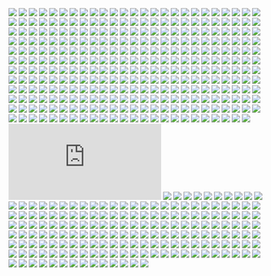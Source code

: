 ![](http://www.placehold.it/200/814CCC/ffffff&text=1C%20Enterprise)
![](http://www.placehold.it/200/004289/ffffff&text=4D)
![](http://www.placehold.it/200/E8274B/ffffff&text=ABAP)
![](http://www.placehold.it/200/555e25/ffffff&text=ABAP%20CDS)
![](http://www.placehold.it/200/B9D9FF/ffffff&text=AGS%20Script)
![](http://www.placehold.it/200/34EB6B/ffffff&text=AIDL)
![](http://www.placehold.it/200/3AA2B5/ffffff&text=AL)
![](http://www.placehold.it/200/E6EFBB/ffffff&text=AMPL)
![](http://www.placehold.it/200/9DC3FF/ffffff&text=ANTLR)
![](http://www.placehold.it/200/2ACCA8/ffffff&text=API%20Blueprint)
![](http://www.placehold.it/200/5A8164/ffffff&text=APL)
![](http://www.placehold.it/200/9400ff/ffffff&text=ASP.NET)
![](http://www.placehold.it/200/1ac620/ffffff&text=ATS)
![](http://www.placehold.it/200/882B0F/ffffff&text=ActionScript)
![](http://www.placehold.it/200/02f88c/ffffff&text=Ada)
![](http://www.placehold.it/200/fa0f00/ffffff&text=Adobe%20Font%20Metrics)
![](http://www.placehold.it/200/315665/ffffff&text=Agda)
![](http://www.placehold.it/200/64C800/ffffff&text=Alloy)
![](http://www.placehold.it/200/0D597F/ffffff&text=Alpine%20Abuild)
![](http://www.placehold.it/200/A89663/ffffff&text=Altium%20Designer)
![](http://www.placehold.it/200/C7D7DC/ffffff&text=AngelScript)
![](http://www.placehold.it/200/A9157E/ffffff&text=Ant%20Build%20System)
![](http://www.placehold.it/200/d12127/ffffff&text=ApacheConf)
![](http://www.placehold.it/200/1797c0/ffffff&text=Apex)
![](http://www.placehold.it/200/0B3D91/ffffff&text=Apollo%20Guidance%20Computer)
![](http://www.placehold.it/200/101F1F/ffffff&text=AppleScript)
![](http://www.placehold.it/200/aa2afe/ffffff&text=Arc)
![](http://www.placehold.it/200/73a0c5/ffffff&text=AsciiDoc)
![](http://www.placehold.it/200/a957b0/ffffff&text=AspectJ)
![](http://www.placehold.it/200/6E4C13/ffffff&text=Assembly)
![](http://www.placehold.it/200/ff5a03/ffffff&text=Astro)
![](http://www.placehold.it/200/ff0000/ffffff&text=Asymptote)
![](http://www.placehold.it/200/9CC134/ffffff&text=Augeas)
![](http://www.placehold.it/200/6594b9/ffffff&text=AutoHotkey)
![](http://www.placehold.it/200/1C3552/ffffff&text=AutoIt)
![](http://www.placehold.it/200/0040FF/ffffff&text=Avro%20IDL)
![](http://www.placehold.it/200/c30e9b/ffffff&text=Awk)
![](http://www.placehold.it/200/ff0000/ffffff&text=BASIC)
![](http://www.placehold.it/200/FF5000/ffffff&text=Ballerina)
![](http://www.placehold.it/200/C1F12E/ffffff&text=Batchfile)
![](http://www.placehold.it/200/a52f4e/ffffff&text=Beef)
![](http://www.placehold.it/200/778899/ffffff&text=BibTeX)
![](http://www.placehold.it/200/519aba/ffffff&text=Bicep)
![](http://www.placehold.it/200/6A463F/ffffff&text=Bison)
![](http://www.placehold.it/200/00bce4/ffffff&text=BitBake)
![](http://www.placehold.it/200/f7523f/ffffff&text=Blade)
![](http://www.placehold.it/200/00FFAE/ffffff&text=BlitzBasic)
![](http://www.placehold.it/200/cd6400/ffffff&text=BlitzMax)
![](http://www.placehold.it/200/12223c/ffffff&text=Bluespec)
![](http://www.placehold.it/200/d4bec1/ffffff&text=Boo)
![](http://www.placehold.it/200/c80fa0/ffffff&text=Boogie)
![](http://www.placehold.it/200/2F2530/ffffff&text=Brainfuck)
![](http://www.placehold.it/200/662D91/ffffff&text=Brightscript)
![](http://www.placehold.it/200/ffd539/ffffff&text=Browserslist)
![](http://www.placehold.it/200/555555/ffffff&text=C)
![](http://www.placehold.it/200/178600/ffffff&text=C%23)
![](http://www.placehold.it/200/f34b7d/ffffff&text=C%2B%2B)
![](http://www.placehold.it/200/00A300/ffffff&text=CLIPS)
![](http://www.placehold.it/200/DA3434/ffffff&text=CMake)
![](http://www.placehold.it/200/F1A42B/ffffff&text=COLLADA)
![](http://www.placehold.it/200/244776/ffffff&text=CSON)
![](http://www.placehold.it/200/563d7c/ffffff&text=CSS)
![](http://www.placehold.it/200/237346/ffffff&text=CSV)
![](http://www.placehold.it/200/5886E1/ffffff&text=CUE)
![](http://www.placehold.it/200/00007a/ffffff&text=CWeb)
![](http://www.placehold.it/200/483465/ffffff&text=Cabal%20Config)
![](http://www.placehold.it/200/c42727/ffffff&text=Cap'n%20Proto)
![](http://www.placehold.it/200/dfa535/ffffff&text=Ceylon)
![](http://www.placehold.it/200/8dc63f/ffffff&text=Chapel)
![](http://www.placehold.it/200/3f8000/ffffff&text=ChucK)
![](http://www.placehold.it/200/ccccff/ffffff&text=Cirru)
![](http://www.placehold.it/200/db901e/ffffff&text=Clarion)
![](http://www.placehold.it/200/6a40fd/ffffff&text=Classic%20ASP)
![](http://www.placehold.it/200/3F85AF/ffffff&text=Clean)
![](http://www.placehold.it/200/E4E6F3/ffffff&text=Click)
![](http://www.placehold.it/200/db5855/ffffff&text=Clojure)
![](http://www.placehold.it/200/0d948f/ffffff&text=Closure%20Templates)
![](http://www.placehold.it/200/FFA000/ffffff&text=Cloud%20Firestore%20Security%20Rules)
![](http://www.placehold.it/200/140f46/ffffff&text=CodeQL)
![](http://www.placehold.it/200/244776/ffffff&text=CoffeeScript)
![](http://www.placehold.it/200/ed2cd6/ffffff&text=ColdFusion)
![](http://www.placehold.it/200/ed2cd6/ffffff&text=ColdFusion%20CFC)
![](http://www.placehold.it/200/3fb68b/ffffff&text=Common%20Lisp)
![](http://www.placehold.it/200/B5314C/ffffff&text=Common%20Workflow%20Language)
![](http://www.placehold.it/200/B0CE4E/ffffff&text=Component%20Pascal)
![](http://www.placehold.it/200/d0b68c/ffffff&text=Coq)
![](http://www.placehold.it/200/000100/ffffff&text=Crystal)
![](http://www.placehold.it/200/1a1a1a/ffffff&text=Csound)
![](http://www.placehold.it/200/1a1a1a/ffffff&text=Csound%20Document)
![](http://www.placehold.it/200/1a1a1a/ffffff&text=Csound%20Score)
![](http://www.placehold.it/200/3A4E3A/ffffff&text=Cuda)
![](http://www.placehold.it/200/fedf5b/ffffff&text=Cython)
![](http://www.placehold.it/200/ba595e/ffffff&text=D)
![](http://www.placehold.it/200/447265/ffffff&text=DM)
![](http://www.placehold.it/200/FFEC25/ffffff&text=Dafny)
![](http://www.placehold.it/200/8eff23/ffffff&text=Darcs%20Patch)
![](http://www.placehold.it/200/00B4AB/ffffff&text=Dart)
![](http://www.placehold.it/200/003a52/ffffff&text=DataWeave)
![](http://www.placehold.it/200/dfafff/ffffff&text=Dhall)
![](http://www.placehold.it/200/aace60/ffffff&text=DirectX%203D%20File)
![](http://www.placehold.it/200/384d54/ffffff&text=Dockerfile)
![](http://www.placehold.it/200/cca760/ffffff&text=Dogescript)
![](http://www.placehold.it/200/6c616e/ffffff&text=Dylan)
![](http://www.placehold.it/200/ccce35/ffffff&text=E)
![](http://www.placehold.it/200/8a1267/ffffff&text=ECL)
![](http://www.placehold.it/200/001d9d/ffffff&text=ECLiPSe)
![](http://www.placehold.it/200/a91e50/ffffff&text=EJS)
![](http://www.placehold.it/200/a78649/ffffff&text=EQ)
![](http://www.placehold.it/200/069406/ffffff&text=Easybuild)
![](http://www.placehold.it/200/913960/ffffff&text=Ecere%20Projects)
![](http://www.placehold.it/200/fff1f2/ffffff&text=EditorConfig)
![](http://www.placehold.it/200/4d6977/ffffff&text=Eiffel)
![](http://www.placehold.it/200/6e4a7e/ffffff&text=Elixir)
![](http://www.placehold.it/200/60B5CC/ffffff&text=Elm)
![](http://www.placehold.it/200/c065db/ffffff&text=Emacs%20Lisp)
![](http://www.placehold.it/200/FFF4F3/ffffff&text=EmberScript)
![](http://www.placehold.it/200/B83998/ffffff&text=Erlang)
![](http://www.placehold.it/200/b845fc/ffffff&text=F%23)
![](http://www.placehold.it/200/572e30/ffffff&text=F*)
![](http://www.placehold.it/200/FFDDBB/ffffff&text=FIGlet%20Font)
![](http://www.placehold.it/200/88ccff/ffffff&text=FLUX)
![](http://www.placehold.it/200/636746/ffffff&text=Factor)
![](http://www.placehold.it/200/7b9db4/ffffff&text=Fancy)
![](http://www.placehold.it/200/14253c/ffffff&text=Fantom)
![](http://www.placehold.it/200/c37240/ffffff&text=Faust)
![](http://www.placehold.it/200/fff3d7/ffffff&text=Fennel)
![](http://www.placehold.it/200/F6B900/ffffff&text=Filebench%20WML)
![](http://www.placehold.it/200/ffcc33/ffffff&text=Fluent)
![](http://www.placehold.it/200/341708/ffffff&text=Forth)
![](http://www.placehold.it/200/4d41b1/ffffff&text=Fortran)
![](http://www.placehold.it/200/4d41b1/ffffff&text=Fortran%20Free%20Form)
![](http://www.placehold.it/200/867db1/ffffff&text=FreeBasic)
![](http://www.placehold.it/200/0050b2/ffffff&text=FreeMarker)
![](http://www.placehold.it/200/00cafe/ffffff&text=Frege)
![](http://www.placehold.it/200/5f021f/ffffff&text=Futhark)
![](http://www.placehold.it/200/D08CF2/ffffff&text=G-code)
![](http://www.placehold.it/200/FFC766/ffffff&text=GAML)
![](http://www.placehold.it/200/f49a22/ffffff&text=GAMS)
![](http://www.placehold.it/200/0000cc/ffffff&text=GAP)
![](http://www.placehold.it/200/FFCFAB/ffffff&text=GCC%20Machine%20Description)
![](http://www.placehold.it/200/355570/ffffff&text=GDScript)
![](http://www.placehold.it/200/003058/ffffff&text=GEDCOM)
![](http://www.placehold.it/200/5686a5/ffffff&text=GLSL)
![](http://www.placehold.it/200/71b417/ffffff&text=Game%20Maker%20Language)
![](http://www.placehold.it/200/701516/ffffff&text=Gemfile.lock)
![](http://www.placehold.it/200/fb855d/ffffff&text=Genie)
![](http://www.placehold.it/200/951531/ffffff&text=Genshi)
![](http://www.placehold.it/200/9400ff/ffffff&text=Gentoo%20Ebuild)
![](http://www.placehold.it/200/9400ff/ffffff&text=Gentoo%20Eclass)
![](http://www.placehold.it/200/d20b00/ffffff&text=Gerber%20Image)
![](http://www.placehold.it/200/5B2063/ffffff&text=Gherkin)
![](http://www.placehold.it/200/F44D27/ffffff&text=Git%20Attributes)
![](http://www.placehold.it/200/F44D27/ffffff&text=Git%20Config)
![](http://www.placehold.it/200/c1ac7f/ffffff&text=Glyph)
![](http://www.placehold.it/200/f0a9f0/ffffff&text=Gnuplot)
![](http://www.placehold.it/200/00ADD8/ffffff&text=Go)
![](http://www.placehold.it/200/88562A/ffffff&text=Golo)
![](http://www.placehold.it/200/82937f/ffffff&text=Gosu)
![](http://www.placehold.it/200/615f8b/ffffff&text=Grace)
![](http://www.placehold.it/200/02303a/ffffff&text=Gradle)
![](http://www.placehold.it/200/ff0000/ffffff&text=Grammatical%20Framework)
![](http://www.placehold.it/200/e10098/ffffff&text=GraphQL)
![](http://www.placehold.it/200/2596be/ffffff&text=Graphviz%20(DOT))
![](http://www.placehold.it/200/4298b8/ffffff&text=Groovy)
![](http://www.placehold.it/200/4298b8/ffffff&text=Groovy%20Server%20Pages)
![](http://www.placehold.it/200/106da9/ffffff&text=HAProxy)
![](http://www.placehold.it/200/aace60/ffffff&text=HLSL)
![](http://www.placehold.it/200/e34c26/ffffff&text=HTML)
![](http://www.placehold.it/200/2e1052/ffffff&text=HTML%2BECR)
![](http://www.placehold.it/200/6e4a7e/ffffff&text=HTML%2BEEX)
![](http://www.placehold.it/200/701516/ffffff&text=HTML%2BERB)
![](http://www.placehold.it/200/4f5d95/ffffff&text=HTML%2BPHP)
![](http://www.placehold.it/200/512be4/ffffff&text=HTML%2BRazor)
![](http://www.placehold.it/200/005C9C/ffffff&text=HTTP)
![](http://www.placehold.it/200/f68712/ffffff&text=HXML)
![](http://www.placehold.it/200/878787/ffffff&text=Hack)
![](http://www.placehold.it/200/ece2a9/ffffff&text=Haml)
![](http://www.placehold.it/200/f7931e/ffffff&text=Handlebars)
![](http://www.placehold.it/200/0e60e3/ffffff&text=Harbour)
![](http://www.placehold.it/200/5e5086/ffffff&text=Haskell)
![](http://www.placehold.it/200/df7900/ffffff&text=Haxe)
![](http://www.placehold.it/200/dce200/ffffff&text=HiveQL)
![](http://www.placehold.it/200/ffefaf/ffffff&text=HolyC)
![](http://www.placehold.it/200/7790B2/ffffff&text=Hy)
![](http://www.placehold.it/200/a3522f/ffffff&text=IDL)
![](http://www.placehold.it/200/0000cc/ffffff&text=IGOR%20Pro)
![](http://www.placehold.it/200/d1dbe0/ffffff&text=INI)
![](http://www.placehold.it/200/b30000/ffffff&text=Idris)
![](http://www.placehold.it/200/000000/ffffff&text=Ignore%20List)
![](http://www.placehold.it/200/99AAFF/ffffff&text=ImageJ%20Macro)
![](http://www.placehold.it/200/264b99/ffffff&text=Inno%20Setup)
![](http://www.placehold.it/200/a9188d/ffffff&text=Io)
![](http://www.placehold.it/200/078193/ffffff&text=Ioke)
![](http://www.placehold.it/200/FEFE00/ffffff&text=Isabelle)
![](http://www.placehold.it/200/FEFE00/ffffff&text=Isabelle%20ROOT)
![](http://www.placehold.it/200/9EEDFF/ffffff&text=J)
![](http://www.placehold.it/200/DBCA00/ffffff&text=JFlex)
![](http://www.placehold.it/200/292929/ffffff&text=JSON)
![](http://www.placehold.it/200/292929/ffffff&text=JSON%20with%20Comments)
![](http://www.placehold.it/200/267CB9/ffffff&text=JSON5)
![](http://www.placehold.it/200/0c479c/ffffff&text=JSONLD)
![](http://www.placehold.it/200/40d47e/ffffff&text=JSONiq)
![](http://www.placehold.it/200/d03600/ffffff&text=Jasmin)
![](http://www.placehold.it/200/b07219/ffffff&text=Java)
![](http://www.placehold.it/200/2A6277/ffffff&text=Java%20Properties)
![](http://www.placehold.it/200/2A6277/ffffff&text=Java%20Server%20Pages)
![](http://www.placehold.it/200/f1e05a/ffffff&text=JavaScript)
![](http://www.placehold.it/200/f1e05a/ffffff&text=JavaScript%2BERB)
![](http://www.placehold.it/200/a52a22/ffffff&text=Jinja)
![](http://www.placehold.it/200/56b3cb/ffffff&text=Jison)
![](http://www.placehold.it/200/56b3cb/ffffff&text=Jison%20Lex)
![](http://www.placehold.it/200/843179/ffffff&text=Jolie)
![](http://www.placehold.it/200/0064bd/ffffff&text=Jsonnet)
![](http://www.placehold.it/200/a270ba/ffffff&text=Julia)
![](http://www.placehold.it/200/DA5B0B/ffffff&text=Jupyter%20Notebook)
![](http://www.placehold.it/200/28430A/ffffff&text=KRL)
![](http://www.placehold.it/200/773b37/ffffff&text=Kaitai%20Struct)
![](http://www.placehold.it/200/6f8042/ffffff&text=KakouneScript)
![](http://www.placehold.it/200/2f4aab/ffffff&text=KiCad%20Layout)
![](http://www.placehold.it/200/2f4aab/ffffff&text=KiCad%20Legacy%20Layout)
![](http://www.placehold.it/200/2f4aab/ffffff&text=KiCad%20Schematic)
![](http://www.placehold.it/200/A97BFF/ffffff&text=Kotlin)
![](http://www.placehold.it/200/4C3023/ffffff&text=LFE)
![](http://www.placehold.it/200/185619/ffffff&text=LLVM)
![](http://www.placehold.it/200/cc9900/ffffff&text=LOLCODE)
![](http://www.placehold.it/200/3d9970/ffffff&text=LSL)
![](http://www.placehold.it/200/fede06/ffffff&text=LabVIEW)
![](http://www.placehold.it/200/2980B9/ffffff&text=Lark)
![](http://www.placehold.it/200/999999/ffffff&text=Lasso)
![](http://www.placehold.it/200/f2a542/ffffff&text=Latte)
![](http://www.placehold.it/200/1d365d/ffffff&text=Less)
![](http://www.placehold.it/200/DBCA00/ffffff&text=Lex)
![](http://www.placehold.it/200/9ccc7c/ffffff&text=LilyPond)
![](http://www.placehold.it/200/67b8de/ffffff&text=Liquid)
![](http://www.placehold.it/200/315665/ffffff&text=Literate%20Agda)
![](http://www.placehold.it/200/244776/ffffff&text=Literate%20CoffeeScript)
![](http://www.placehold.it/200/5e5086/ffffff&text=Literate%20Haskell)
![](http://www.placehold.it/200/499886/ffffff&text=LiveScript)
![](http://www.placehold.it/200/295b9a/ffffff&text=Logtalk)
![](http://www.placehold.it/200/652B81/ffffff&text=LookML)
![](http://www.placehold.it/200/000080/ffffff&text=Lua)
![](http://www.placehold.it/200/e16737/ffffff&text=MATLAB)
![](http://www.placehold.it/200/00a6a6/ffffff&text=MAXScript)
![](http://www.placehold.it/200/5EC8DB/ffffff&text=MLIR)
![](http://www.placehold.it/200/62A8D6/ffffff&text=MQL4)
![](http://www.placehold.it/200/4A76B8/ffffff&text=MQL5)
![](http://www.placehold.it/200/b7e1f4/ffffff&text=MTML)
![](http://www.placehold.it/200/d8ffff/ffffff&text=Macaulay2)
![](http://www.placehold.it/200/427819/ffffff&text=Makefile)
![](http://www.placehold.it/200/7e858d/ffffff&text=Mako)
![](http://www.placehold.it/200/083fa1/ffffff&text=Markdown)
![](http://www.placehold.it/200/42bff2/ffffff&text=Marko)
![](http://www.placehold.it/200/f97732/ffffff&text=Mask)
![](http://www.placehold.it/200/dd1100/ffffff&text=Mathematica)
![](http://www.placehold.it/200/c4a79c/ffffff&text=Max)
![](http://www.placehold.it/200/ff2b2b/ffffff&text=Mercury)
![](http://www.placehold.it/200/007800/ffffff&text=Meson)
![](http://www.placehold.it/200/8f14e9/ffffff&text=Metal)
![](http://www.placehold.it/200/c7a938/ffffff&text=Mirah)
![](http://www.placehold.it/200/de1d31/ffffff&text=Modelica)
![](http://www.placehold.it/200/10253f/ffffff&text=Modula-2)
![](http://www.placehold.it/200/223388/ffffff&text=Modula-3)
![](http://www.placehold.it/200/ff4585/ffffff&text=MoonScript)
![](http://www.placehold.it/200/005daa/ffffff&text=Motorola%2068K%20Assembly)
![](http://www.placehold.it/200/724b3b/ffffff&text=Mustache)
![](http://www.placehold.it/200/28431f/ffffff&text=NCL)
![](http://www.placehold.it/200/cb3837/ffffff&text=NPM%20Config)
![](http://www.placehold.it/200/111522/ffffff&text=NWScript)
![](http://www.placehold.it/200/990000/ffffff&text=Nearley)
![](http://www.placehold.it/200/3d3c6e/ffffff&text=Nemerle)
![](http://www.placehold.it/200/0aa0ff/ffffff&text=NetLinx)
![](http://www.placehold.it/200/747faa/ffffff&text=NetLinx%2BERB)
![](http://www.placehold.it/200/ff6375/ffffff&text=NetLogo)
![](http://www.placehold.it/200/87AED7/ffffff&text=NewLisp)
![](http://www.placehold.it/200/3ac486/ffffff&text=Nextflow)
![](http://www.placehold.it/200/009639/ffffff&text=Nginx)
![](http://www.placehold.it/200/ffc200/ffffff&text=Nim)
![](http://www.placehold.it/200/009917/ffffff&text=Nit)
![](http://www.placehold.it/200/7e7eff/ffffff&text=Nix)
![](http://www.placehold.it/200/c9df40/ffffff&text=Nu)
![](http://www.placehold.it/200/9C8AF9/ffffff&text=NumPy)
![](http://www.placehold.it/200/3d8137/ffffff&text=Nunjucks)
![](http://www.placehold.it/200/3be133/ffffff&text=OCaml)
![](http://www.placehold.it/200/424893/ffffff&text=ObjectScript)
![](http://www.placehold.it/200/438eff/ffffff&text=Objective-C)
![](http://www.placehold.it/200/6866fb/ffffff&text=Objective-C%2B%2B)
![](http://www.placehold.it/200/ff0c5a/ffffff&text=Objective-J)
![](http://www.placehold.it/200/60AFFE/ffffff&text=Odin)
![](http://www.placehold.it/200/cabbff/ffffff&text=Omgrofl)
![](http://www.placehold.it/200/f7ede0/ffffff&text=Opal)
![](http://www.placehold.it/200/7d9199/ffffff&text=Open%20Policy%20Agent)
![](http://www.placehold.it/200/ed2e2d/ffffff&text=OpenCL)
![](http://www.placehold.it/200/5ce600/ffffff&text=OpenEdge%20ABL)
![](http://www.placehold.it/200/AA70FF/ffffff&text=OpenQASM)
![](http://www.placehold.it/200/e5cd45/ffffff&text=OpenSCAD)
![](http://www.placehold.it/200/77aa99/ffffff&text=Org)
![](http://www.placehold.it/200/cdd0e3/ffffff&text=Oxygene)
![](http://www.placehold.it/200/fab738/ffffff&text=Oz)
![](http://www.placehold.it/200/7055b5/ffffff&text=P4)
![](http://www.placehold.it/200/234d6b/ffffff&text=PEG.js)
![](http://www.placehold.it/200/4F5D95/ffffff&text=PHP)
![](http://www.placehold.it/200/dad8d8/ffffff&text=PLSQL)
![](http://www.placehold.it/200/336790/ffffff&text=PLpgSQL)
![](http://www.placehold.it/200/6bac65/ffffff&text=POV-Ray%20SDL)
![](http://www.placehold.it/200/cc0000/ffffff&text=Pan)
![](http://www.placehold.it/200/6600cc/ffffff&text=Papyrus)
![](http://www.placehold.it/200/f3ca0a/ffffff&text=Parrot)
![](http://www.placehold.it/200/E3F171/ffffff&text=Pascal)
![](http://www.placehold.it/200/dbb284/ffffff&text=Pawn)
![](http://www.placehold.it/200/C76F5B/ffffff&text=Pep8)
![](http://www.placehold.it/200/0298c3/ffffff&text=Perl)
![](http://www.placehold.it/200/6067af/ffffff&text=PicoLisp)
![](http://www.placehold.it/200/fcd7de/ffffff&text=PigLatin)
![](http://www.placehold.it/200/005390/ffffff&text=Pike)
![](http://www.placehold.it/200/d80074/ffffff&text=PogoScript)
![](http://www.placehold.it/200/dc3a0c/ffffff&text=PostCSS)
![](http://www.placehold.it/200/da291c/ffffff&text=PostScript)
![](http://www.placehold.it/200/8f0f8d/ffffff&text=PowerBuilder)
![](http://www.placehold.it/200/012456/ffffff&text=PowerShell)
![](http://www.placehold.it/200/0c344b/ffffff&text=Prisma)
![](http://www.placehold.it/200/0096D8/ffffff&text=Processing)
![](http://www.placehold.it/200/74283c/ffffff&text=Prolog)
![](http://www.placehold.it/200/7fa2a7/ffffff&text=Propeller%20Spin)
![](http://www.placehold.it/200/a86454/ffffff&text=Pug)
![](http://www.placehold.it/200/302B6D/ffffff&text=Puppet)
![](http://www.placehold.it/200/5a6986/ffffff&text=PureBasic)
![](http://www.placehold.it/200/1D222D/ffffff&text=PureScript)
![](http://www.placehold.it/200/3572A5/ffffff&text=Python)
![](http://www.placehold.it/200/3572A5/ffffff&text=Python%20console)
![](http://www.placehold.it/200/3572A5/ffffff&text=Python%20traceback)
![](http://www.placehold.it/200/fed659/ffffff&text=Q%23)
![](http://www.placehold.it/200/44a51c/ffffff&text=QML)
![](http://www.placehold.it/200/00b841/ffffff&text=Qt%20Script)
![](http://www.placehold.it/200/882233/ffffff&text=Quake)
![](http://www.placehold.it/200/198CE7/ffffff&text=R)
![](http://www.placehold.it/200/77d9fb/ffffff&text=RAML)
![](http://www.placehold.it/200/701516/ffffff&text=RDoc)
![](http://www.placehold.it/200/d90e09/ffffff&text=REXX)
![](http://www.placehold.it/200/198ce7/ffffff&text=RMarkdown)
![](http://www.placehold.it/200/665a4e/ffffff&text=RUNOFF)
![](http://www.placehold.it/200/3c5caa/ffffff&text=Racket)
![](http://www.placehold.it/200/9d5200/ffffff&text=Ragel)
![](http://www.placehold.it/200/0000fb/ffffff&text=Raku)
![](http://www.placehold.it/200/fffaa0/ffffff&text=Rascal)
![](http://www.placehold.it/200/ed5051/ffffff&text=ReScript)
![](http://www.placehold.it/200/ff5847/ffffff&text=Reason)
![](http://www.placehold.it/200/358a5b/ffffff&text=Rebol)
![](http://www.placehold.it/200/0673ba/ffffff&text=Record%20Jar)
![](http://www.placehold.it/200/f50000/ffffff&text=Red)
![](http://www.placehold.it/200/009a00/ffffff&text=Regular%20Expression)
![](http://www.placehold.it/200/ff7f7f/ffffff&text=Ren'Py)
![](http://www.placehold.it/200/2D54CB/ffffff&text=Ring)
![](http://www.placehold.it/200/A71E49/ffffff&text=Riot)
![](http://www.placehold.it/200/00c0b5/ffffff&text=RobotFramework)
![](http://www.placehold.it/200/ecdebe/ffffff&text=Roff)
![](http://www.placehold.it/200/ecdebe/ffffff&text=Roff%20Manpage)
![](http://www.placehold.it/200/cc0088/ffffff&text=Rouge)
![](http://www.placehold.it/200/701516/ffffff&text=Ruby)
![](http://www.placehold.it/200/dea584/ffffff&text=Rust)
![](http://www.placehold.it/200/B34936/ffffff&text=SAS)
![](http://www.placehold.it/200/c6538c/ffffff&text=SCSS)
![](http://www.placehold.it/200/0C4597/ffffff&text=SPARQL)
![](http://www.placehold.it/200/3F3F3F/ffffff&text=SQF)
![](http://www.placehold.it/200/e38c00/ffffff&text=SQL)
![](http://www.placehold.it/200/e38c00/ffffff&text=SQLPL)
![](http://www.placehold.it/200/348a34/ffffff&text=SRecode%20Template)
![](http://www.placehold.it/200/ff9900/ffffff&text=SVG)
![](http://www.placehold.it/200/646464/ffffff&text=SaltStack)
![](http://www.placehold.it/200/a53b70/ffffff&text=Sass)
![](http://www.placehold.it/200/c22d40/ffffff&text=Scala)
![](http://www.placehold.it/200/bd181a/ffffff&text=Scaml)
![](http://www.placehold.it/200/1e4aec/ffffff&text=Scheme)
![](http://www.placehold.it/200/ca0f21/ffffff&text=Scilab)
![](http://www.placehold.it/200/0579aa/ffffff&text=Self)
![](http://www.placehold.it/200/222c37/ffffff&text=ShaderLab)
![](http://www.placehold.it/200/89e051/ffffff&text=Shell)
![](http://www.placehold.it/200/120F14/ffffff&text=Shen)
![](http://www.placehold.it/200/64E6AD/ffffff&text=Singularity)
![](http://www.placehold.it/200/007eff/ffffff&text=Slash)
![](http://www.placehold.it/200/003fa2/ffffff&text=Slice)
![](http://www.placehold.it/200/2b2b2b/ffffff&text=Slim)
![](http://www.placehold.it/200/c94949/ffffff&text=SmPL)
![](http://www.placehold.it/200/596706/ffffff&text=Smalltalk)
![](http://www.placehold.it/200/f0c040/ffffff&text=Smarty)
![](http://www.placehold.it/200/AA6746/ffffff&text=Solidity)
![](http://www.placehold.it/200/f69e1d/ffffff&text=SourcePawn)
![](http://www.placehold.it/200/800000/ffffff&text=Squirrel)
![](http://www.placehold.it/200/b2011d/ffffff&text=Stan)
![](http://www.placehold.it/200/dc566d/ffffff&text=Standard%20ML)
![](http://www.placehold.it/200/76d275/ffffff&text=Starlark)
![](http://www.placehold.it/200/1a5f91/ffffff&text=Stata)
![](http://www.placehold.it/200/3fb34f/ffffff&text=StringTemplate)
![](http://www.placehold.it/200/ff6347/ffffff&text=Stylus)
![](http://www.placehold.it/200/9e0101/ffffff&text=SubRip%20Text)
![](http://www.placehold.it/200/2fcc9f/ffffff&text=SugarSS)
![](http://www.placehold.it/200/46390b/ffffff&text=SuperCollider)
![](http://www.placehold.it/200/ff3e00/ffffff&text=Svelte)
![](http://www.placehold.it/200/F05138/ffffff&text=Swift)
![](http://www.placehold.it/200/DAE1C2/ffffff&text=SystemVerilog)
![](http://www.placehold.it/200/A0AA87/ffffff&text=TI%20Program)
![](http://www.placehold.it/200/4b0079/ffffff&text=TLA)
![](http://www.placehold.it/200/9c4221/ffffff&text=TOML)
![](http://www.placehold.it/200/e38c00/ffffff&text=TSQL)
![](http://www.placehold.it/200/237346/ffffff&text=TSV)
![](http://www.placehold.it/200/2b7489/ffffff&text=TSX)
![](http://www.placehold.it/200/0178b8/ffffff&text=TXL)
![](http://www.placehold.it/200/e4cc98/ffffff&text=Tcl)
![](http://www.placehold.it/200/3D6117/ffffff&text=TeX)
![](http://www.placehold.it/200/00004c/ffffff&text=Terra)
![](http://www.placehold.it/200/df66e4/ffffff&text=TextMate%20Properties)
![](http://www.placehold.it/200/ffe7ac/ffffff&text=Textile)
![](http://www.placehold.it/200/D12127/ffffff&text=Thrift)
![](http://www.placehold.it/200/cf142b/ffffff&text=Turing)
![](http://www.placehold.it/200/c1d026/ffffff&text=Twig)
![](http://www.placehold.it/200/2b7489/ffffff&text=TypeScript)
![](http://www.placehold.it/200/4e3617/ffffff&text=Unified%20Parallel%20C)
![](http://www.placehold.it/200/222c37/ffffff&text=Unity3D%20Asset)
![](http://www.placehold.it/200/9933cc/ffffff&text=Uno)
![](http://www.placehold.it/200/a54c4d/ffffff&text=UnrealScript)
![](http://www.placehold.it/200/ccccee/ffffff&text=UrWeb)
![](http://www.placehold.it/200/4f87c4/ffffff&text=V)
![](http://www.placehold.it/200/867db1/ffffff&text=VBA)
![](http://www.placehold.it/200/15dcdc/ffffff&text=VBScript)
![](http://www.placehold.it/200/148AA8/ffffff&text=VCL)
![](http://www.placehold.it/200/adb2cb/ffffff&text=VHDL)
![](http://www.placehold.it/200/fbe5cd/ffffff&text=Vala)
![](http://www.placehold.it/200/f26025/ffffff&text=Valve%20Data%20Format)
![](http://www.placehold.it/200/b2b7f8/ffffff&text=Verilog)
![](http://www.placehold.it/200/199f4b/ffffff&text=Vim%20Help%20File)
![](http://www.placehold.it/200/199f4b/ffffff&text=Vim%20Snippet)
![](http://www.placehold.it/200/199f4b/ffffff&text=Vim%20script)
![](http://www.placehold.it/200/945db7/ffffff&text=Visual%20Basic%20.NET)
![](http://www.placehold.it/200/1F1F1F/ffffff&text=Volt)
![](http://www.placehold.it/200/41b883/ffffff&text=Vue)
![](http://www.placehold.it/200/5b70bd/ffffff&text=Web%20Ontology%20Language)
![](http://www.placehold.it/200/04133b/ffffff&text=WebAssembly)
![](http://www.placehold.it/200/fc5757/ffffff&text=Wikitext)
![](http://www.placehold.it/200/52d5ff/ffffff&text=Windows%20Registry%20Entries)
![](http://www.placehold.it/200/a23738/ffffff&text=Wollok)
![](http://www.placehold.it/200/f7e43f/ffffff&text=World%20of%20Warcraft%20Addon%20Data)
![](http://www.placehold.it/200/4B6BEF/ffffff&text=X10)
![](http://www.placehold.it/200/99DA07/ffffff&text=XC)
![](http://www.placehold.it/200/0060ac/ffffff&text=XML)
![](http://www.placehold.it/200/0060ac/ffffff&text=XML%20Property%20List)
![](http://www.placehold.it/200/5232e7/ffffff&text=XQuery)
![](http://www.placehold.it/200/EB8CEB/ffffff&text=XSLT)
![](http://www.placehold.it/200/81bd41/ffffff&text=Xojo)
![](http://www.placehold.it/200/285EEF/ffffff&text=Xonsh)
![](http://www.placehold.it/200/24255d/ffffff&text=Xtend)
![](http://www.placehold.it/200/cb171e/ffffff&text=YAML)
![](http://www.placehold.it/200/220000/ffffff&text=YARA)
![](http://www.placehold.it/200/32AB90/ffffff&text=YASnippet)
![](http://www.placehold.it/200/4B6C4B/ffffff&text=Yacc)
![](http://www.placehold.it/200/0d665e/ffffff&text=ZAP)
![](http://www.placehold.it/200/dc75e5/ffffff&text=ZIL)
![](http://www.placehold.it/200/00BCD1/ffffff&text=ZenScript)
![](http://www.placehold.it/200/118f9e/ffffff&text=Zephir)
![](http://www.placehold.it/200/ec915c/ffffff&text=Zig)
![](http://www.placehold.it/200/d67711/ffffff&text=Zimpl)
![](http://www.placehold.it/200/913960/ffffff&text=eC)
![](http://www.placehold.it/200/4aae47/ffffff&text=fish)
![](http://www.placehold.it/200/c7254e/ffffff&text=jq)
![](http://www.placehold.it/200/3d57c3/ffffff&text=mIRC%20Script)
![](http://www.placehold.it/200/E22837/ffffff&text=mcfunction)
![](http://www.placehold.it/200/244963/ffffff&text=mupad)
![](http://www.placehold.it/200/2d004d/ffffff&text=nanorc)
![](http://www.placehold.it/200/94B0C7/ffffff&text=nesC)
![](http://www.placehold.it/200/b0b77e/ffffff&text=ooc)
![](http://www.placehold.it/200/0040cd/ffffff&text=q)
![](http://www.placehold.it/200/141414/ffffff&text=reStructuredText)
![](http://www.placehold.it/200/64b970/ffffff&text=sed)
![](http://www.placehold.it/200/42f1f4/ffffff&text=wdl)
![](http://www.placehold.it/200/7582D1/ffffff&text=wisp)
![](http://www.placehold.it/200/403a40/ffffff&text=xBase)
